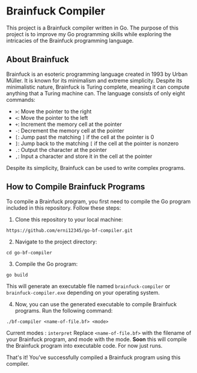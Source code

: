 # Brainfuck Compiler

This project is a Brainfuck compiler written in Go. The purpose of this project is to improve my Go programming skills while exploring the intricacies of the Brainfuck programming language.

## About Brainfuck

Brainfuck is an esoteric programming language created in 1993 by Urban Müller. It is known for its minimalism and extreme simplicity. Despite its minimalistic nature, Brainfuck is Turing complete, meaning it can compute anything that a Turing machine can. The language consists of only eight commands:

- `>`: Move the pointer to the right
- `<`: Move the pointer to the left
- `+`: Increment the memory cell at the pointer
- `-`: Decrement the memory cell at the pointer
- `[`: Jump past the matching `]` if the cell at the pointer is 0
- `]`: Jump back to the matching `[` if the cell at the pointer is nonzero
- `.`: Output the character at the pointer
- `,`: Input a character and store it in the cell at the pointer

Despite its simplicity, Brainfuck can be used to write complex programs.

## How to Compile Brainfuck Programs

To compile a Brainfuck program, you first need to compile the Go program included in this repository. Follow these steps:

1. Clone this repository to your local machine:
```
https://github.com/erni12345/go-bf-compiler.git
```

2. Navigate to the project directory:
```
cd go-bf-compiler
```

3. Compile the Go program:
```
go build
```

This will generate an executable file named `brainfuck-compiler` or `brainfuck-compiler.exe` depending on your operating system.

4. Now, you can use the generated executable to compile Brainfuck programs. Run the following command:
```
./bf-compiler <name-of-file.bf> <mode>
```
Current modes : `interpret`
Replace `<name-of-file.bf>` with the filename of your Brainfuck program, and mode with the mode. **Soon** this will compile the Brainfuck program into executable code. For now just runs.

That's it! You've successfully compiled a Brainfuck program using this compiler.


